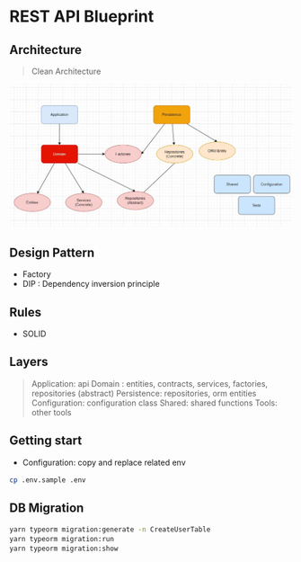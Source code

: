 # REST API Blueprint

## Architecture

> Clean Architecture

![document](./documents/architecture.jpg)

## Design Pattern

- Factory
- DIP : Dependency inversion principle

## Rules

- SOLID

## Layers

> Application: api
> Domain : entities, contracts, services, factories, repositories (abstract)
> Persistence: repositories, orm entities
> Configuration: configuration class
> Shared: shared functions
> Tools: other tools

## Getting start

- Configuration: copy and replace related env

```bash
cp .env.sample .env
```

## DB Migration

```bash
yarn typeorm migration:generate -n CreateUserTable
yarn typeorm migration:run
yarn typeorm migration:show
```
